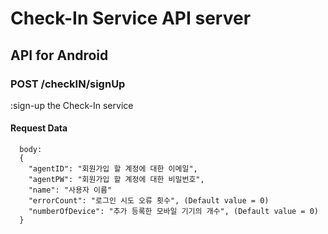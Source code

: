 # Check-In Service API server

## API for Android
### **POST /checkIN/signUp<br>**
:sign-up the Check-In service<br>
#### Request Data
~~~
  body:
  {
    "agentID": "회원가입 할 계정에 대한 이메일",
    "agentPW": "회원가입 할 계정에 대한 비밀번호",
    "name": "사용자 이름"
    "errorCount": "로그인 시도 오류 횟수", (Default value = 0)
    "numberOfDevice": "추가 등록한 모바일 기기의 개수", (Default value = 0)
  }
~~~
